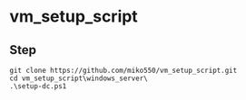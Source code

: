 # vm_setup_script

## Step
```
git clone https://github.com/miko550/vm_setup_script.git
cd vm_setup_script\windows_server\
.\setup-dc.ps1
```
